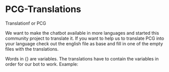# PCG-Translations
Translationf or PCG

We want to make the chatbot available in more languages and started this community project to translate it. If you want to help us to translate PCG into your language check out the english file as base and fill in one of the empty files with the translations.

Words in {} are variables. The translations have to contain the variables in order for our bot to work.
Example:
